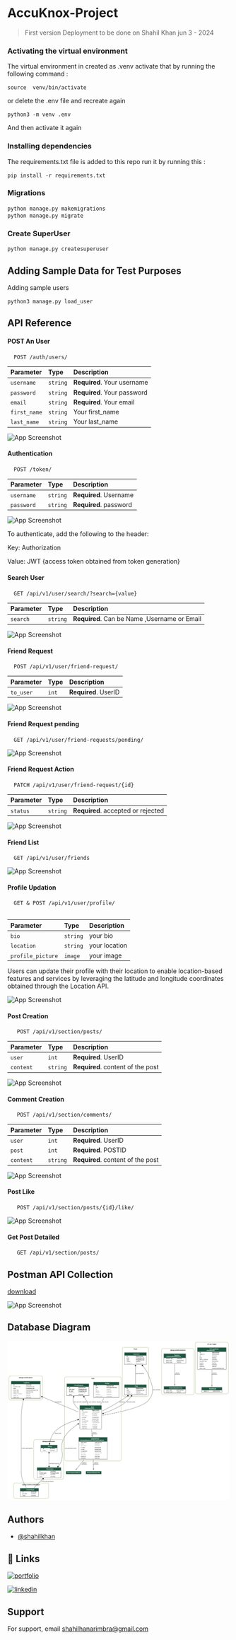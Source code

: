 # AccuKnox-Project


> First version Deployment to be done on Shahil Khan 
> jun 3 - 2024


### Activating the virtual environment
The virtual environment in created as .venv
activate that by running the following command :
```
source  venv/bin/activate
```

or delete the .env file and recreate again

```
python3 -m venv .env
```
And then activate it again

### Installing dependencies

The requirements.txt file is added to this repo 
run it by running this :

```
pip install -r requirements.txt
```
### Migrations

```
python manage.py makemigrations 
python manage.py migrate 

```


### Create SuperUser
```
python manage.py createsuperuser 
```

## Adding Sample Data for Test Purposes
Adding  sample users
```
python3 manage.py load_user               
```




## API Reference

#### POST An User

```http
  POST /auth/users/
```

| Parameter | Type     | Description                |
| :-------- | :------- | :------------------------- |
| `username` | `string` | **Required**. Your username |
| `password` | `string` | **Required**. Your password |
| `email` | `string` | **Required**. Your email |
| `first_name` | `string` | Your first_name |
| `last_name` | `string` |  Your last_name |


![App Screenshot](https://github.com/shahilkk/AccuKnox-Project/blob/main/Scrnshot/Screenshot%202024-06-04%20at%208.28.31%E2%80%AFPM.png?raw=true)
#### Authentication

```http
  POST /token/
```


| Parameter | Type     | Description                       |
| :-------- | :------- | :-------------------------------- |
| `username`      | `string` | **Required**. Username|
| `password`      | `string` | **Required**. password |

![App Screenshot](https://github.com/shahilkk/AccuKnox-Project/blob/main/Scrnshot/Screenshot%202024-06-04%20at%206.31.38%E2%80%AFPM.png?raw=true)

To authenticate, add the following to the header:

Key: Authorization

Value: JWT {access token obtained from token generation}






#### Search User


```http
  GET /api/v1/user/search/?search={value}
```

| Parameter | Type     | Description                |
| :-------- | :------- | :------------------------- |
| `search` | `string` | **Required**. Can be Name ,Username or Email |

![App Screenshot](https://github.com/shahilkk/AccuKnox-Project/blob/main/Scrnshot/Screenshot%202024-06-04%20at%207.53.28%E2%80%AFPM.png?raw=true)

#### Friend Request

```http
  POST /api/v1/user/friend-request/

```

| Parameter | Type     | Description                       |
| :-------- | :------- | :-------------------------------- |
| `to_user`      | `int` | **Required**. UserID |



![App Screenshot](https://github.com/shahilkk/AccuKnox-Project/blob/main/Scrnshot/Screenshot%202024-06-04%20at%208.02.24%E2%80%AFPM.png?raw=true)

#### Friend Request pending

```http
  GET /api/v1/user/friend-requests/pending/

```




![App Screenshot](https://github.com/shahilkk/AccuKnox-Project/blob/main/Scrnshot/Screenshot%202024-06-04%20at%207.53.40%E2%80%AFPM.png?raw=true)

#### Friend Request Action

```http
  PATCH /api/v1/user/friend-request/{id}

```

| Parameter | Type     | Description                       |
| :-------- | :------- | :-------------------------------- |
| `status`      | `string` | **Required**. accepted or rejected |



![App Screenshot](https://github.com/shahilkk/AccuKnox-Project/blob/main/Scrnshot/Screenshot%202024-06-04%20at%207.53.48%E2%80%AFPM.png?raw=true)


#### Friend List

```http
  GET /api/v1/user/friends

```


![App Screenshot](https://github.com/shahilkk/AccuKnox-Project/blob/main/Scrnshot/Screenshot%202024-06-04%20at%207.54.46%E2%80%AFPM.png?raw=true)


#### Profile Updation

```http
  GET & POST /api/v1/user/profile/


```

| Parameter | Type     | Description                       |
| :-------- | :------- | :-------------------------------- |
| `bio`      | `string` | your bio |
| `location`      | `string` | your location |
| `profile_picture`      | `image` | your image |

Users can update their profile with their location to enable location-based features and services by leveraging the latitude and longitude coordinates obtained through the Location API.


![App Screenshot](https://github.com/shahilkk/AccuKnox-Project/blob/main/Scrnshot/Screenshot%202024-06-04%20at%207.55.14%E2%80%AFPM.png?raw=true)

#### Post Creation

```http
   POST /api/v1/section/posts/

```
| Parameter | Type     | Description                       |
| :-------- | :------- | :-------------------------------- |
| `user`      | `int` | **Required**. UserID |
| `content`      | `string` | **Required**. content of the post |



![App Screenshot](https://github.com/shahilkk/AccuKnox-Project/blob/main/Scrnshot/Screenshot%202024-06-04%20at%207.55.38%E2%80%AFPM.png?raw=true)

#### Comment Creation

```http
   POST /api/v1/section/comments/

```
| Parameter | Type     | Description                       |
| :-------- | :------- | :-------------------------------- |
| `user`      | `int` | **Required**. UserID |
| `post`      | `int` | **Required**. POSTID |
| `content`      | `string` | **Required**. content of the post |



![App Screenshot](https://github.com/shahilkk/AccuKnox-Project/blob/main/Scrnshot/Screenshot%202024-06-04%20at%207.55.46%E2%80%AFPM.png?raw=true)



#### Post Like

```http
   POST /api/v1/section/posts/{id}/like/

```

![App Screenshot](https://github.com/shahilkk/AccuKnox-Project/blob/main/Scrnshot/Screenshot%202024-06-04%20at%207.56.37%E2%80%AFPM.png?raw=true)


#### Get Post Detailed

```http
   GET /api/v1/section/posts/

```

## Postman API Collection

[download](https://github.com/shahilkk/AccuKnox-Project/blob/main/AccuKnox%20Project.postman_collection.json)


![App Screenshot](https://github.com/shahilkk/AccuKnox-Project/blob/main/Scrnshot/Screenshot%202024-06-04%20at%207.56.10%E2%80%AFPM.png?raw=true)

## Database Diagram

![App Screenshot](https://github.com/shahilkk/AccuKnox-Project/blob/main/Scrnshot/AccuKnox%20Project.png?raw=true)



## Authors

- [@shahilkhan](https://github.com/shahilkk)


## 🔗 Links
[![portfolio](https://img.shields.io/badge/my_portfolio-000?style=for-the-badge&logo=ko-fi&logoColor=white)](https://shahilkhan.com/)

[![linkedin](https://img.shields.io/badge/linkedin-0A66C2?style=for-the-badge&logo=linkedin&logoColor=white)](https://www.linkedin.com/in/shahil-khan-192b6a231/)



## Support

For support, email shahilhanarimbra@gmail.com


